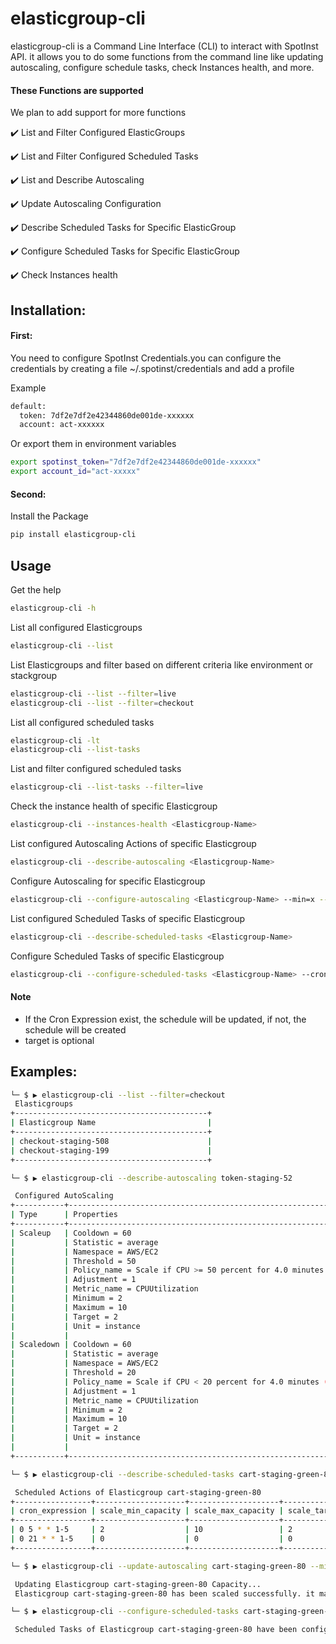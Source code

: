 # elasticgroup-cli

elasticgroup-cli is a Command Line Interface (CLI) to interact with SpotInst API. it allows you to do some functions from the command line like updating autoscaling, configure schedule tasks, check Instances health, and more.

#### These Functions are supported
 We plan to add support for more functions

 :heavy_check_mark: List and Filter Configured ElasticGroups

 :heavy_check_mark: List and Filter Configured Scheduled Tasks

 :heavy_check_mark: List and Describe Autoscaling

 :heavy_check_mark: Update Autoscaling Configuration

 :heavy_check_mark: Describe Scheduled Tasks for Specific ElasticGroup

 :heavy_check_mark: Configure Scheduled Tasks for Specific ElasticGroup

 :heavy_check_mark: Check Instances health

## Installation:
#### First:
You need to configure SpotInst Credentials.you can configure the credentials by creating a file ~/.spotinst/credentials and add a profile

Example

```bash
default:
  token: 7df2e7df2e42344860de001de-xxxxxx
  account: act-xxxxxx
```
Or export them in environment variables
```bash
export spotinst_token="7df2e7df2e42344860de001de-xxxxxx"
export account_id="act-xxxxx"
```
#### Second:
Install the Package
```bash
pip install elasticgroup-cli
```
## Usage

Get the help
```bash
elasticgroup-cli -h
```

List all configured Elasticgroups
```bash
elasticgroup-cli --list
```
List Elasticgroups and filter based on different criteria like environment or stackgroup
```bash
elasticgroup-cli --list --filter=live
elasticgroup-cli --list --filter=checkout
```
List all configured scheduled tasks
```bash
elasticgroup-cli -lt
elasticgroup-cli --list-tasks
```
List and filter configured scheduled tasks
```bash
elasticgroup-cli --list-tasks --filter=live
```

Check the instance health of specific Elasticgroup
```bash
elasticgroup-cli --instances-health <Elasticgroup-Name>
```
List configured Autoscaling Actions of specific Elasticgroup
```bash
elasticgroup-cli --describe-autoscaling <Elasticgroup-Name>
```
Configure Autoscaling for specific Elasticgroup
```bash
elasticgroup-cli --configure-autoscaling <Elasticgroup-Name> --min=x --max=x --target=x
```

List configured Scheduled Tasks of specific Elasticgroup
```bash
elasticgroup-cli --describe-scheduled-tasks <Elasticgroup-Name>
```
Configure Scheduled Tasks of specific Elasticgroup
```bash
elasticgroup-cli --configure-scheduled-tasks <Elasticgroup-Name> --cron-expression="expression" --min=x --max=x --target=x
```
#### Note
  - If the Cron Expression exist, the schedule will be updated, if not, the schedule will be created
  - target is optional

## Examples:

```bash
└─ $ ▶ elasticgroup-cli --list --filter=checkout
 Elasticgroups
+-------------------------------------------+
| Elasticgroup Name                         |
+-------------------------------------------+
| checkout-staging-508                      |
| checkout-staging-199                      |
+-------------------------------------------+
```

```bash
└─ $ ▶ elasticgroup-cli --describe-autoscaling token-staging-52

 Configured AutoScaling
+-----------+--------------------------------------------------------------------+
| Type      | Properties                                                         |
+-----------+--------------------------------------------------------------------+
| Scaleup   | Cooldown = 60                                                      |
|           | Statistic = average                                                |
|           | Namespace = AWS/EC2                                                |
|           | Threshold = 50                                                     |
|           | Policy_name = Scale if CPU >= 50 percent for 4.0 minutes (average) |
|           | Adjustment = 1                                                     |
|           | Metric_name = CPUUtilization                                       |
|           | Minimum = 2                                                        |
|           | Maximum = 10                                                       |
|           | Target = 2                                                         |
|           | Unit = instance                                                    |
|           |                                                                    |
| Scaledown | Cooldown = 60                                                      |
|           | Statistic = average                                                |
|           | Namespace = AWS/EC2                                                |
|           | Threshold = 20                                                     |
|           | Policy_name = Scale if CPU < 20 percent for 4.0 minutes (average)  |
|           | Adjustment = 1                                                     |
|           | Metric_name = CPUUtilization                                       |
|           | Minimum = 2                                                        |
|           | Maximum = 10                                                       |
|           | Target = 2                                                         |
|           | Unit = instance                                                    |
|           |                                                                    |
+-----------+--------------------------------------------------------------------+
```
```bash
└─ $ ▶ elasticgroup-cli --describe-scheduled-tasks cart-staging-green-80

 Scheduled Actions of Elasticgroup cart-staging-green-80
+-----------------+--------------------+--------------------+-----------------------+------------+
| cron_expression | scale_min_capacity | scale_max_capacity | scale_target_capacity | is_enabled |
+-----------------+--------------------+--------------------+-----------------------+------------+
| 0 5 * * 1-5     | 2                  | 10                 | 2                     | True       |
| 0 21 * * 1-5    | 0                  | 0                  | 0                     | True       |
+-----------------+--------------------+--------------------+-----------------------+------------+
```
```bash
└─ $ ▶ elasticgroup-cli --update-autoscaling cart-staging-green-80 --min=2 --max=3 --target=2

 Updating Elasticgroup cart-staging-green-80 Capacity...
 Elasticgroup cart-staging-green-80 has been scaled successfully. it may takes few seconds to reflect....
```

```bash
└─ $ ▶ elasticgroup-cli --configure-scheduled-tasks cart-staging-green-80 --cron-expression="0 21 * * 1-5" --min=1 --target=1 --max=2

 Scheduled Tasks of Elasticgroup cart-staging-green-80 have been configured successfully.
```

